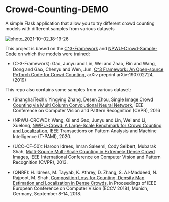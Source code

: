 # Crowd-Counting-DEMO
A simple Flask application that allow you to try different crowd counting models with different samples from various datasets

![photo_2021-10-02_18-19-26](https://user-images.githubusercontent.com/30373288/135724589-f116bd7c-1555-498e-9418-68dc458740ca.jpg)

This project is based on the [C^3-Framework](https://github.com/gjy3035/C-3-Framework) and [NPWU-Crowd-Sample-Code](https://github.com/gjy3035/NWPU-Crowd-Sample-Code) on which the models were trained:
- (C-3-Framework): Gao, Junyu and Lin, Wei and Zhao, Bin and Wang, Dong and Gao, Chenyu and Wen, Jun, [C^3 Framework: An Open-source PyTorch Code for Crowd Counting](https://arxiv.org/abs/1907.02724), arXiv preprint arXiv:1907.02724, (2019)

This repo also contains some samples from various dataset:

- (ShanghaiTech): Yingying Zhang, Desen Zhou, [Single Image Crowd Counting via Multi Column Convolutional Neural Network](https://www.cv-foundation.org/openaccess/content_cvpr_2016/papers/Zhang_Single-Image_Crowd_Counting_CVPR_2016_paper.pdf), IEEE Conference on Computer Vision and Pattern Recognition (CVPR), 2016

- (NPWU-CROWD): Wang, Qi and Gao, Junyu and Lin, Wei and Li, Xuelong, [NWPU-Crowd: A Large-Scale Benchmark for Crowd Counting and Localization](https://arxiv.org/abs/2001.03360), IEEE Transactions on Pattern Analysis and Machine Intelligence (T-PAMI), 2020.

- (UCC-CF-50): Haroon Idrees, Imran Saleemi, Cody Seibert, Mubarak Shah, [Multi-Source Multi-Scale Counting in Extremely Dense Crowd Images](https://www.crcv.ucf.edu/papers/cvpr2013/Counting_V3o.pdf), IEEE International Conference on Computer Vision and Pattern Recognition (CVPR), 2013.

- (QNRF): H. Idrees, M. Tayyab, K. Athrey, D. Zhang, S. Al-Maddeed, N. Rajpoot, M. Shah, [Composition Loss for Counting, Density Map Estimation and Localization in Dense Crowds](https://www.crcv.ucf.edu/papers/eccv2018/2324.pdf), in Proceedings of IEEE European Conference on Computer Vision (ECCV 2018), Munich, Germany, September 8-14, 2018.
